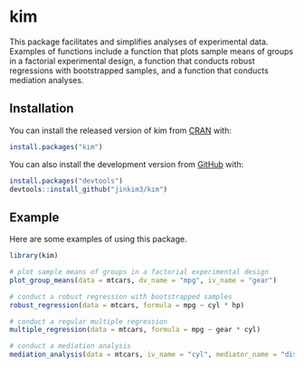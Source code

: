 
<!-- README.md is generated from README.Rmd. Please edit that file -->

# kim

<!-- badges: start -->

<!-- badges: end -->

This package facilitates and simplifies analyses of experimental data.
Examples of functions include a function that plots sample means of
groups in a factorial experimental design, a function that conducts
robust regressions with bootstrapped samples, and a function that
conducts mediation analyses.

## Installation

You can install the released version of kim from
[CRAN](https://CRAN.R-project.org) with:

``` r
install.packages("kim")
```

You can also install the development version from
[GitHub](https://github.com/) with:

``` r
install.packages("devtools")
devtools::install_github("jinkim3/kim")
```

## Example

Here are some examples of using this package.

``` r
library(kim)

# plot sample means of groups in a factorial experimental design
plot_group_means(data = mtcars, dv_name = "mpg", iv_name = "gear")

# conduct a robust regression with bootstrapped samples
robust_regression(data = mtcars, formula = mpg ~ cyl * hp)

# conduct a regular multiple regression
multiple_regression(data = mtcars, formula = mpg ~ gear * cyl)

# conduct a mediation analysis
mediation_analysis(data = mtcars, iv_name = "cyl", mediator_name = "disp", dv_name = "mpg")
```
